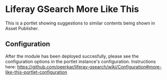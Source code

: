 # Liferay GSearch More Like This

This is a portlet showing suggestions to similar contents being shown in Asset Publisher.


## Configuration

After the module has been deployed succesfully, please see the configuration options in the portlet instance's configuration. Instructions here: https://github.com/peerkar/liferay-gsearch/wiki/Configuration#more-like-this-portlet-configuration
